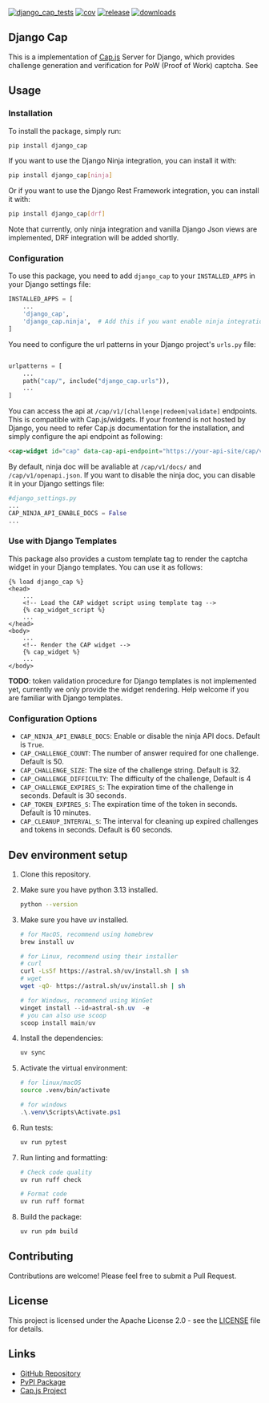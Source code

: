 [![django_cap_tests](https://github.com/somiona/django_cap/actions/workflows/test.yml/badge.svg)](https://github.com/somiona/django_cap/actions/workflows/test.yml)
[![cov](https://somiona.github.io/django_cap/badges/coverage.svg)](https://github.com/somiona/django_cap/actions)
[![release](https://img.shields.io/github/v/release/somiona/django_cap)](https://github.com/Somiona/django_cap/releases)
[![downloads](https://img.shields.io/pypi/dm/https://pypi.org/project/django_cap/)](https://pypi.org/project/django_cap/)
## Django Cap
This is a implementation of [Cap.js](https://capjs.js.org/) Server for Django, which provides challenge generation and verification for PoW (Proof of Work) captcha. See

## Usage
### Installation
To install the package, simply run:
```bash
pip install django_cap
```

If you want to use the Django Ninja integration, you can install it with:
```bash
pip install django_cap[ninja]
```

Or if you want to use the Django Rest Framework integration, you can install it with:
```bash
pip install django_cap[drf]
```

Note that currently, only ninja integration and vanilla Django Json views are implemented, DRF integration will be added shortly.

### Configuration
To use this package, you need to add `django_cap` to your `INSTALLED_APPS` in your Django settings file:
```python
INSTALLED_APPS = [
    ...
    'django_cap',
    'django_cap.ninja',  # Add this if you want enable ninja integration
]
```

You need to configure the url patterns in your Django project's `urls.py` file:
```python

urlpatterns = [
    ...
    path("cap/", include("django_cap.urls")),
    ...
]
```

You can access the api at `/cap/v1/[challenge|redeem|validate]` endpoints. This is compatible with Cap.js/widgets. If your frontend is not hosted by Django, you need to refer Cap.js documentation for the installation, and simply configure the api endpoint as following:
```html
<cap-widget id="cap" data-cap-api-endpoint="https://your-api-site/cap/v1/"></cap-widget>
```

By default, ninja doc will be avaliable at `/cap/v1/docs/` and `/cap/v1/openapi.json`. If you want to disable the ninja doc, you can disable it in your Django settings file:

```python
#django_settings.py
...
CAP_NINJA_API_ENABLE_DOCS = False
...
```

### Use with Django Templates
This package also provides a custom template tag to render the captcha widget in your Django templates. You can use it as follows:
```django html
{% load django_cap %}
<head>
    ...
    <!-- Load the CAP widget script using template tag -->
    {% cap_widget_script %}
    ...
</head>
<body>
    ...
    <!-- Render the CAP widget -->
    {% cap_widget %}
    ...
</body>
```
**TODO**: token validation procedure for Django templates is not implemented yet, currently we only provide the widget rendering. Help welcome if you are familiar with Django templates.

### Configuration Options
- `CAP_NINJA_API_ENABLE_DOCS`: Enable or disable the ninja API docs. Default is `True`.
- `CAP_CHALLENGE_COUNT`: The number of answer required for one challenge. Default is 50.
- `CAP_CHALLENGE_SIZE`: The size of the challenge string. Default is 32.
- `CAP_CHALLENGE_DIFFICULTY`: The difficulty of the challenge, Default is 4
- `CAP_CHALLENGE_EXPIRES_S`: The expiration time of the challenge in seconds. Default is 30 seconds.
- `CAP_TOKEN_EXPIRES_S`: The expiration time of the token in seconds. Default is 10 minutes.
- `CAP_CLEANUP_INTERVAL_S`: The interval for cleaning up expired challenges and tokens in seconds. Default is 60 seconds.


## Dev environment setup
1. Clone this repository.
2. Make sure you have python 3.13 installed.
    ```bash
    python --version
    ```
3. Make sure you have uv installed.
    ```bash
    # for MacOS, recommend using homebrew
    brew install uv
    ```
    ```bash
    # for Linux, recommend using their installer
    # curl
    curl -LsSf https://astral.sh/uv/install.sh | sh
    # wget
    wget -qO- https://astral.sh/uv/install.sh | sh
    ```
    ```powershell
    # for Windows, recommend using WinGet
    winget install --id=astral-sh.uv  -e
    # you can also use scoop
    scoop install main/uv
    ```
4. Install the dependencies:
    ```bash
    uv sync
    ```

5. Activate the virtual environment:
    ```bash
    # for linux/macOS
    source .venv/bin/activate
    ```
    ```powershell
    # for windows
    .\.venv\Scripts\Activate.ps1
    ```

6. Run tests:
    ```bash
    uv run pytest
    ```

7. Run linting and formatting:
    ```bash
    # Check code quality
    uv run ruff check

    # Format code
    uv run ruff format
    ```

8. Build the package:
    ```bash
    uv run pdm build
    ```

## Contributing
Contributions are welcome! Please feel free to submit a Pull Request.

## License
This project is licensed under the Apache License 2.0 - see the [LICENSE](LICENSE) file for details.

## Links
- [GitHub Repository](https://github.com/somiona/django-cap)
- [PyPI Package](https://pypi.org/project/django-cap/)
- [Cap.js Project](https://capjs.js.org/)
